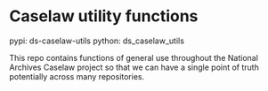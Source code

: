 Caselaw utility functions
=========================

pypi: ds-caselaw-utils
python: ds_caselaw_utils

This repo contains functions of general use throughout the National Archives Caselaw project
so that we can have a single point of truth potentially across many repositories.
